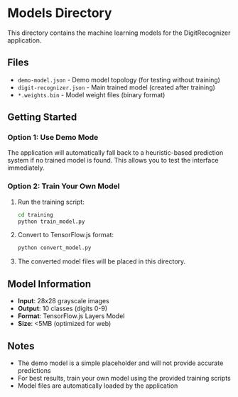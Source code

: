 # Models Directory

This directory contains the machine learning models for the DigitRecognizer application.

## Files

- `demo-model.json` - Demo model topology (for testing without training)
- `digit-recognizer.json` - Main trained model (created after training)
- `*.weights.bin` - Model weight files (binary format)

## Getting Started

### Option 1: Use Demo Mode
The application will automatically fall back to a heuristic-based prediction system if no trained model is found. This allows you to test the interface immediately.

### Option 2: Train Your Own Model
1. Run the training script:
   ```bash
   cd training
   python train_model.py
   ```

2. Convert to TensorFlow.js format:
   ```bash
   python convert_model.py
   ```

3. The converted model files will be placed in this directory.

## Model Information

- **Input**: 28x28 grayscale images
- **Output**: 10 classes (digits 0-9)
- **Format**: TensorFlow.js Layers Model
- **Size**: <5MB (optimized for web)

## Notes

- The demo model is a simple placeholder and will not provide accurate predictions
- For best results, train your own model using the provided training scripts
- Model files are automatically loaded by the application
